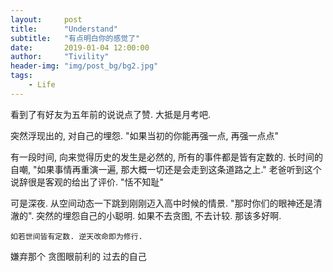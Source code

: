 ```yaml
---
layout:     post
title:      "Understand"
subtitle:   "有点明白你的感觉了"
date:       2019-01-04 12:00:00
author:     "Tivility"
header-img: "img/post_bg/bg2.jpg"
tags:
    - Life
---
```


  看到了有好友为五年前的说说点了赞. 大抵是月考吧.  
  
  突然浮现出的, 对自己的埋怨. "如果当初的你能再强一点, 再强一点点"  
  
  有一段时间, 向来觉得历史的发生是必然的, 所有的事件都是皆有定数的. 长时间的自嘲, "如果事情再重演一遍, 那大概一切还是会走到这条道路之上." 老爸听到这个说辞很是客观的给出了评价. "恬不知耻"  
  
  可是深夜. 从空间动态一下跳到刚刚迈入高中时候的情景. "那时你们的眼神还是清澈的". 突然的埋怨自己的小聪明. 如果不去贪图, 不去计较. 那该多好啊.  
  
  ```如若世间皆有定数. 逆天改命即为修行.```  
  
  嫌弃那个 贪图眼前利的 过去的自己